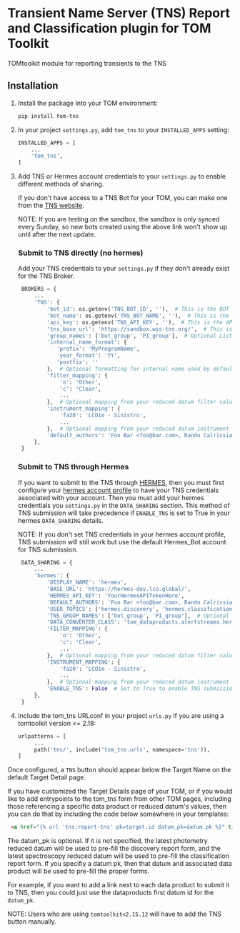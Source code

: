 # Transient Name Server (TNS) Report and Classification plugin for TOM Toolkit
TOMtoolkit module for reporting transients to the TNS 

## Installation

1. Install the package into your TOM environment:
    ```bash
    pip install tom-tns
   ```

2. In your project `settings.py`, add `tom_tns` to your `INSTALLED_APPS` setting:

    ```python
    INSTALLED_APPS = [
        ...
        'tom_tns',
    ]
    ```

3. Add TNS or Hermes account credentials to your `settings.py` to enable different methods of sharing.
   
   If you don't have access to a TNS Bot for your TOM, you can make one from the [TNS website](https://www.wis-tns.org/bots).

   NOTE: If you are testing on the sandbox, the sandbox is only synced every Sunday, so new bots created using the above link won't show up until after the next update.

   ### Submit to TNS directly (no hermes)
   Add your TNS credentials to your `settings.py` if they don't already exist for the TNS Broker.
   

   ```python
    BROKERS = {
        ...
        'TNS': {
            'bot_id': os.getenv('TNS_BOT_ID', ''),  # This is the BOT ID you plan to use to submit to TNS
            'bot_name': os.getenv('TNS_BOT_NAME', ''),  # This is the BOT name associated with the above ID
            'api_key': os.getenv('TNS_API_KEY', ''),  # This is the API key for the associated BOT         
            'tns_base_url': 'https://sandbox.wis-tns.org/',  # This is the sandbox URL. Use https://www.wis-tns.org/ for live submission.
            'group_names': ['bot_group', 'PI_group'],  # Optional List. Include if you wish to use any affiliated Group Names when reporting.
            'internal_name_format': {
               'prefix': 'MyProgramName',
               'year_format': 'YY',
               'postfix': ''
            },  # Optional formatting for internal name used by default if no specific name is given. (ex. MyProgramName24xxx for TNS object 2024xxx)
            'filter_mapping': {
                'o': 'Other',
                'c': 'Clear',
                ...
            },  # Optional mapping from your reduced datum filter values to TNS filter options.
            'instrument_mapping': {
                'fa20': 'LCO1m - Sinistro',
                ...
            },  # Optional mapping from your reduced datum instrument name to TNS instrument names
            'default_authors': 'Foo Bar <foo@bar.com>, Rando Calrissian, et al.'  # Optional default authors string to populate the author fields for tns submission. If not specified, defaults to saying "<logged in user> using <tom name>".
        },
    }
    ```

    ### Submit to TNS through Hermes
    If you want to submit to the TNS through [HERMES](https://hermes.lco.global), then you must first configure your [hermes account profile](https://hermes.lco.global/profile) to have your TNS credentials associated with your account. Then you must add your hermes credentials you `settings.py` in the `DATA_SHARING` section. This method of TNS submission will take precedence if `ENABLE_TNS` is set to True in your hermes `DATA_SHARING` details.

    NOTE: If you don't set TNS credentials in your hermes account profile, TNS submission will still work but use the default Hermes_Bot account for TNS submission.


   ```python
    DATA_SHARING = {
        ...
        'hermes': {
            'DISPLAY_NAME': 'hermes',
            'BASE_URL': 'https://hermes-dev.lco.global/',
            'HERMES_API_KEY': 'YourHermesAPITokenHere',
            'DEFAULT_AUTHORS': 'Foo Bar <foo@bar.com>, Rando Calrissian, et al.',  # Optional default authors string to populate the author fields for tns submission. If not specified, defaults to saying "<logged in user> using <tom name>".
            'USER_TOPICS': ['hermes.discovery', 'hermes.classification', ...]  # This is a list of hermes topics you will be allowed to share on. hermes.discovery and hermes.classification are automatically used for TNS submissions of those types.
            'TNS_GROUP_NAMES': ['bot_group', 'PI_group'],  # Optional List. Include if you wish to use any affiliated Group Names when reporting to TNS.
            'DATA_CONVERTER_CLASS': 'tom_dataproducts.alertstreams.hermes.HermesDataConverter', # Optional classpath to custom implementation of HermesDataConverter class, which is used to prefill TNS submission form fields with values stored in your TOM for your ReducedDatums.
            'FILTER_MAPPING': {
                'o': 'Other',
                'c': 'Clear',
                ...
            },  # Optional mapping from your reduced datum filter values to TNS filter options.
            'INSTRUMENT_MAPPING': {
                'fa20': 'LCO1m - Sinistro',
                ...
            },  # Optional mapping from your reduced datum instrument name to TNS instrument names
            'ENABLE_TNS': False  # Set to True to enable TNS submissions through Hermes
        },
    }
    ```


4. Include the tom_tns URLconf in your project `urls.py` if you are using a tomtoolkit version <= 2.18:
   ```python
   urlpatterns = [
        ...
        path('tns/', include('tom_tns.urls', namespace='tns')),
   ]
   ```

Once configured, a `TNS` button should appear below the Target Name on the default Target Detail page.

If you have customized the Target Details page of your TOM, or if you would like to add entrypoints to the tom_tns form from other TOM pages, including those referencing a specific data product or reduced datum's values, then you can do that by including the code below somewhere in your templates:

```html
 <a href="{% url 'tns:report-tns' pk=target.id datum_pk=datum.pk %}" title=TNS class="btn  btn-info">Submit to TNS</a>
```

The datum_pk is optional. If it is not specified, the latest photometry reduced datum will be used to pre-fill the discovery report form, and the latest spectroscopy reduced datum will be used to pre-fill the classification report form. If you specifiy a datum pk, then that datum and associated data product will be used to pre-fill the proper forms.

For example, if you want to add a link next to each data product to submit it to TNS, then you could just use the dataproducts first datum id for the `datum_pk`.


NOTE: Users who are using `tomtoolkit<2.15.12` will have to add the TNS button manually.
